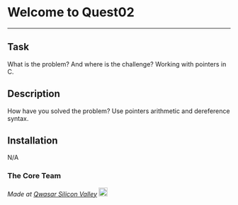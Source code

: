# Welcome to Quest02
***

## Task
What is the problem? And where is the challenge?
Working with pointers in C.

## Description
How have you solved the problem?
Use pointers arithmetic and dereference syntax.

## Installation
N/A

### The Core Team


<span><i>Made at <a href='https://qwasar.io'>Qwasar Silicon Valley</a></i></span>
<span><img alt='Qwasar Silicon Valley Logo' src='https://storage.googleapis.com/qwasar-public/qwasar-logo_50x50.png' width='20px'></span>
